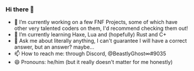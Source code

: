 ### Hi there 👋

- 🔭 I’m currently working on a few FNF Projects, some of which have other very talented coders on them, I'd recommend checking them out!
- 🌱 I’m currently learning Haxe, Lua and (hopefully) Rust and C+
- 💬 Ask me about literally anything, I can't guarantee I will have a correct answer, but an answer? maybe...
- 📫 How to reach me: through Discord, @BeastlyGhost∞#9035
- 😄 Pronouns: he/him (but it really doesn't matter for me honestly)
